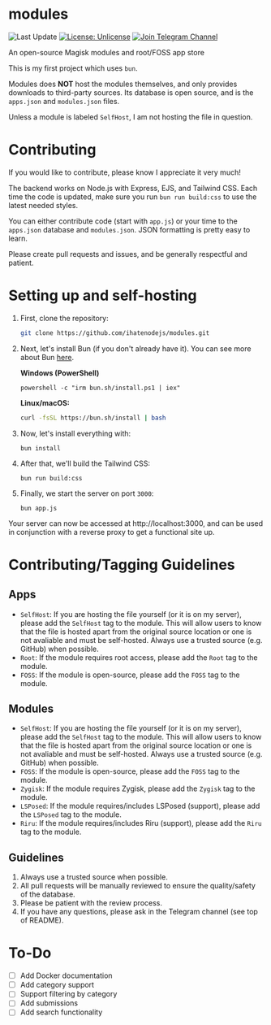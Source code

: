 # modules
![Last Update](https://img.shields.io/badge/last_update-30_Dec_2024-blue)
[![License: Unlicense](https://img.shields.io/badge/license-Unlicense-blue.svg)](http://unlicense.org/)
[![Join Telegram Channel](https://img.shields.io/badge/join_channel-telegram-blue)](https://t.me/pontushub)

An open-source Magisk modules and root/FOSS app store

This is my first project which uses `bun`.

Modules does **NOT** host the modules themselves, and only provides downloads to third-party sources. Its database is open source, and is the `apps.json` and `modules.json` files.

Unless a module is labeled `SelfHost`, I am not hosting the file in question.

# Contributing
If you would like to contribute, please know I appreciate it very much!

The backend works on Node.js with Express, EJS, and Tailwind CSS. Each time the code is updated, make sure you run `bun run build:css` to use the latest needed styles.

You can either contribute code (start with `app.js`) or your time to the `apps.json` database and `modules.json`. JSON formatting is pretty easy to learn.

Please create pull requests and issues, and be generally respectful and patient. 

# Setting up and self-hosting
1. First, clone the repository:
   ```bash
   git clone https://github.com/ihatenodejs/modules.git
   ```
2. Next, let's install Bun (if you don't already have it). You can see more about Bun [here](https://bun.sh/).
   
   **Windows (PowerShell)**
   ```
   powershell -c "irm bun.sh/install.ps1 | iex"
   ```
   **Linux/macOS:**
   ```bash
   curl -fsSL https://bun.sh/install | bash
   ```
3. Now, let's install everything with:
   ```
   bun install
   ```
4. After that, we'll build the Tailwind CSS:
   ```
   bun run build:css
   ```
5. Finally, we start the server on port `3000`:
   ```
   bun app.js
   ```

Your server can now be accessed at http://localhost:3000, and can be used in conjunction with a reverse proxy to get a functional site up.

# Contributing/Tagging Guidelines
## Apps
- `SelfHost`: If you are hosting the file yourself (or it is on my server), please add the `SelfHost` tag to the module. This will allow users to know that the file is hosted apart from the original source location or one is not avaliable and must be self-hosted. Always use a trusted source (e.g. GitHub) when possible.
- `Root`: If the module requires root access, please add the `Root` tag to the module.
- `FOSS`: If the module is open-source, please add the `FOSS` tag to the module.
## Modules
- `SelfHost`: If you are hosting the file yourself (or it is on my server), please add the `SelfHost` tag to the module. This will allow users to know that the file is hosted apart from the original source location or one is not avaliable and must be self-hosted. Always use a trusted source (e.g. GitHub) when possible.
- `FOSS`: If the module is open-source, please add the `FOSS` tag to the module.
- `Zygisk`: If the module requires Zygisk, please add the `Zygisk` tag to the module.
- `LSPosed`: If the module requires/includes LSPosed (support), please add the `LSPosed` tag to the module.
- `Riru`: If the module requires/includes Riru (support), please add the `Riru` tag to the module.
## Guidelines
1. Always use a trusted source when possible.
2. All pull requests will be manually reviewed to ensure the quality/safety of the database.
3. Please be patient with the review process.
4. If you have any questions, please ask in the Telegram channel (see top of README).

# To-Do
- [ ] Add Docker documentation
- [ ] Add category support
- [ ] Support filtering by category
- [ ] Add submissions
- [ ] Add search functionality
